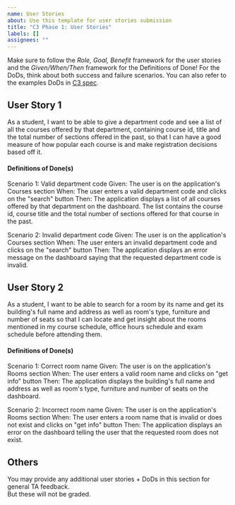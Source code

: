 ```yaml
---
name: User Stories
about: Use this template for user stories submission
title: "C3 Phase 1: User Stories"
labels: []
assignees: ""
---
```


Make sure to follow the *Role, Goal, Benefit* framework for the user stories and the *Given/When/Then* framework for the Definitions of Done! For the DoDs, think about both success and failure scenarios. You can also refer to the examples DoDs in [C3 spec](https://sites.google.com/view/ubc-cpsc310-22w1/project/checkpoint-3#h.8c0lkthf1uae).

## User Story 1
As a student, I want to be able to give a department code and see a list of all the courses offered by that department, containing course id, title and the total number of sections offered in the past, so that I can have a good measure of how popular each course is and make registration decisions based off it.


#### Definitions of Done(s)
Scenario 1: Valid department code
Given: The user is on the application's Courses section
When: The user enters a valid department code and clicks on the "search" button
Then: The application displays a list of all courses offered by that department on the dashboard. The list contains the course id, course title and the total number of sections offered for that course in the past.

Scenario 2: Invalid department code
Given: The user is on the application's Courses section
When: The user enters an invalid department code and clicks on the "search" button
Then: The application displays an error message on the dashboard saying that the requested department code is invalid.


## User Story 2
As a student, I want to be able to search for a room by its name and get its building's full name and address as well as room's type, furniture and number of seats so that I can locate and get insight about the rooms mentioned in my course schedule, office hours schedule and exam schedule before attending them.


#### Definitions of Done(s)
Scenario 1: Correct room name
Given: The user is on the application's Rooms section
When: The user enters a valid room name and clicks on "get info" button
Then: The application displays the building's full name and address as well as room's type, furniture and number of seats on the dashboard.

Scenario 2: Incorrect room name
Given: The user is on the application's Rooms section
When: The user enters a room name that is invalid or does not exist and clicks on "get info" button
Then: The application displays an error on the dashboard telling the user that the requested room does not exist.


## Others
You may provide any additional user stories + DoDs in this section for general TA feedback.  
But these will not be graded.
